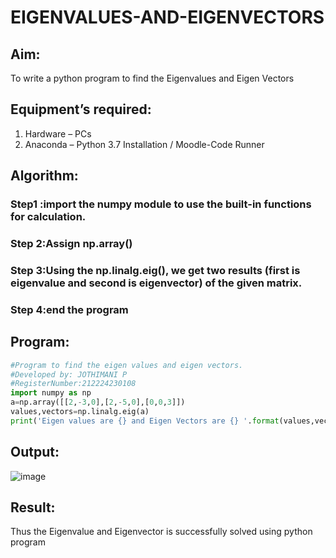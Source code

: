# EIGENVALUES-AND-EIGENVECTORS
## Aim:
To write a python program to find the Eigenvalues and Eigen Vectors
## Equipment’s required:
1. 	Hardware – PCs
2. 	Anaconda – Python 3.7 Installation / Moodle-Code Runner
## Algorithm:

### Step1 :import the numpy module to use the built-in functions for calculation.
### Step 2:Assign np.array()
### Step 3:Using the np.linalg.eig(), we get two results (first is eigenvalue and second is eigenvector) of the given matrix.
### Step 4:end the program

## Program:
``` python
#Program to find the eigen values and eigen vectors.
#Developed by: JOTHIMANI P
#RegisterNumber:212224230108
import numpy as np
a=np.array([[2,-3,0],[2,-5,0],[0,0,3]])
values,vectors=np.linalg.eig(a)
print('Eigen values are {} and Eigen Vectors are {} '.format(values,vectors))
```

## Output:

![image](https://github.com/user-attachments/assets/0cdf9225-9daf-40af-9d44-c73d996cb77f)

## Result:
Thus the Eigenvalue and Eigenvector is successfully solved using python program

